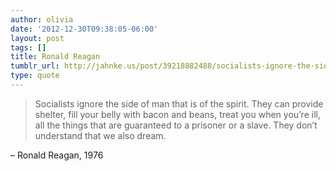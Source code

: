 ```yaml
---
author: olivia
date: '2012-12-30T09:38:05-06:00'
layout: post
tags: []
title: Ronald Reagan
tumblr_url: http://jahnke.us/post/39218882488/socialists-ignore-the-side-of-man-that-is-of-the
type: quote
---
```


> Socialists ignore the side of man that is of the spirit. They can provide shelter, fill your belly with bacon and beans, treat you when you’re ill, all the things that are guaranteed to a prisoner or a slave. They don’t understand that we also dream.

– Ronald Reagan, 1976
